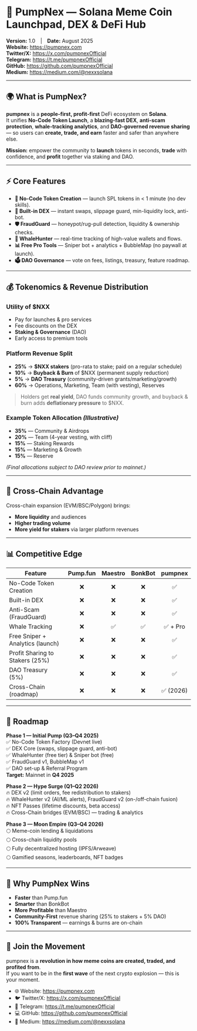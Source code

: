 # 🚀 PumpNex — Solana Meme Coin Launchpad, DEX & DeFi Hub

**Version:** 1.0 | **Date:** August 2025  
**Website:** https://pumpnex.com  
**Twitter/X:** https://x.com/pumpnexOfficial  
**Telegram:** https://t.me/pumpnexOfficial  
**GitHub:** https://github.com/pumpnexOfficial  
**Medium:** https://medium.com/@nexxsolana

---

## 🌍 What is PumpNex?
**pumpnex** is a **people-first, profit-first** DeFi ecosystem on **Solana**.  
It unifies **No-Code Token Launch**, a **blazing-fast DEX**, **anti-scam protection**, **whale-tracking analytics**, and **DAO-governed revenue sharing** — so users can **create, trade, and earn** faster and safer than anywhere else.

**Mission:** empower the community to **launch** tokens in seconds, **trade** with confidence, and **profit** together via staking and DAO.

---

## ⚡ Core Features
- **🚀 No-Code Token Creation** — launch SPL tokens in < 1 minute (no dev skills).  
- **💱 Built-in DEX** — instant swaps, slippage guard, min-liquidity lock, anti-bot.  
- **🛡 FraudGuard** — honeypot/rug-pull detection, liquidity & ownership checks.  
- **🐋 WhaleHunter** — real-time tracking of high-value wallets and flows.  
- **📊 Free Pro Tools** — Sniper bot + analytics + BubbleMap (no paywall at launch).  
- **🗳 DAO Governance** — vote on fees, listings, treasury, feature roadmap.  

---

## 💰 Tokenomics & Revenue Distribution

### Utility of $NXX
- Pay for launches & pro services  
- Fee discounts on the DEX  
- **Staking & Governance** (DAO)  
- Early access to premium tools

### Platform Revenue Split
- **25%** → **$NXX stakers** (pro-rata to stake; paid on a regular schedule)  
- **10%** → **Buyback & Burn** of $NXX (permanent supply reduction)  
- **5%** → **DAO Treasury** (community-driven grants/marketing/growth)  
- **60%** → Operations, Marketing, Team (with vesting), Reserves

> Holders get **real yield**, DAO funds community growth, and buyback & burn adds **deflationary pressure** to $NXX.

### Example Token Allocation *(Illustrative)*
- **35%** — Community & Airdrops  
- **20%** — Team (4-year vesting, with cliff)  
- **15%** — Staking Rewards  
- **15%** — Marketing & Growth  
- **15%** — Reserve

*(Final allocations subject to DAO review prior to mainnet.)*

---

## 🌉 Cross-Chain Advantage
Cross-chain expansion (EVM/BSC/Polygon) brings:
- **More liquidity** and audiences  
- **Higher trading volume**  
- **More yield for stakers** via larger platform revenues

---

## 📊 Competitive Edge

| Feature                           | Pump.fun | Maestro | BonkBot | **pumpnex** |
|-----------------------------------|:--------:|:-------:|:-------:|:-----------:|
| No-Code Token Creation            |    ❌     |   ❌    |   ❌    |     ✅      |
| Built-in DEX                      |    ❌     |   ❌    |   ❌    |     ✅      |
| Anti-Scam (FraudGuard)            |    ❌     |   ❌    |   ❌    |     ✅      |
| Whale Tracking                    |    ❌     |   ✅    |   ✅    |   ✅ + Pro  |
| Free Sniper + Analytics (launch)  |    ❌     |   ❌    |   ❌    |     ✅      |
| Profit Sharing to Stakers (25%)   |    ❌     |   ❌    |   ❌    |     ✅      |
| DAO Treasury (5%)                 |    ❌     |   ❌    |   ❌    |     ✅      |
| Cross-Chain (roadmap)             |    ❌     |   ❌    |   ❌    |   ✅ (2026) |

---

## 📅 Roadmap

**Phase 1 — Initial Pump (Q3–Q4 2025)**  
✅ No-Code Token Factory (Devnet live)  
✅ DEX Core (swaps, slippage guard, anti-bot)  
✅ WhaleHunter (free tier) & Sniper bot (free)  
✅ FraudGuard v1, BubbleMap v1  
✅ DAO set-up & Referral Program  
**Target:** Mainnet in **Q4 2025**

**Phase 2 — Hype Surge (Q1–Q2 2026)**  
🔥 DEX v2 (limit orders, fee redistribution to stakers)  
🔥 WhaleHunter v2 (AI/ML alerts), FraudGuard v2 (on-/off-chain fusion)  
🔥 NFT Passes (lifetime discounts, beta access)  
🔥 Cross-Chain bridges (EVM/BSC) — trading & analytics

**Phase 3 — Moon Empire (Q3–Q4 2026)**  
🌕 Meme-coin lending & liquidations  
🌕 Cross-chain liquidity pools  
🌕 Fully decentralized hosting (IPFS/Arweave)  
🌕 Gamified seasons, leaderboards, NFT badges

---

## 🦾 Why PumpNex Wins
- **Faster** than Pump.fun  
- **Smarter** than BonkBot  
- **More Profitable** than Maestro  
- **Community-First** revenue sharing (25% to stakers + 5% DAO)  
- **100% Transparent** — earnings & burns are on-chain

---

## 🏁 Join the Movement
pumpnex is a **revolution in how meme coins are created, traded, and profited from**.  
If you want to be in the **first wave** of the next crypto explosion — this is your moment.

- 🌐 Website: https://pumpnex.com  
- 🐦 Twitter/X: https://x.com/pumpnexOfficial  
- 💬 Telegram: https://t.me/pumpnexOfficial  
- 💻 GitHub: https://github.com/pumpnexOfficial  
- 📰 Medium: https://medium.com/@nexxsolana
